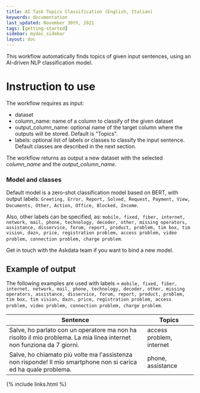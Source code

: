 ```yaml
---
title: AI Task Topics Classification (English, Italian)
keywords: documentation
last_updated: November 30th, 2021
tags: [getting-started]
sidebar: mydoc_sidebar
layout: doc
---
```


This workflow automatically finds topics of given input sentences, using an AI-driven NLP classification model.

# Instruction to use #

The workflow requires as input:
  - dataset
  - column_name: name of a column to classify of the given dataset
  - output_column_name: optional name of the target column where the outputs will be stored. Default is "Topics".
  - labels: optional list of labels or classes to classify the input sentence. Default classes are described in the next section.

The workflow returns as output a new dataset with the selected *column_name* and the *output_column_name*.


### Model and classes ###

Default model is a zero-shot classification model based on BERT, with output labels: ```Greeting, Error, Report, Solved, Request, Payment, View, Documents, Other, Action, Office, Blocked, Income```.

Also, other labels can be specified, as: ```mobile, fixed, fiber, internet, network, mail, phone, technology, decoder, other, missing operators, assistance, disservice, forum, report, product, problem, tim box, tim vision, dazn, price, registration problem, access problem, video problem, connection problem, charge problem```.

Get in touch with the Askdata team if you want to bind a new model.


## Example of output ###

The following examples are used with labels = ```mobile, fixed, fiber, internet, network, mail, phone, technology, decoder, other, missing operators, assistance, disservice, forum, report, product, problem, tim box, tim vision, dazn, price, registration problem, access problem, video problem, connection problem, charge problem```.


|Sentence|Topics|
|-|-|
|Salve, ho parlato con un operatore ma non ha risolto il mio problema. La mia linea internet non funziona da 7 giorni.|access problem, internet|
|Salve, ho chiamato più volte ma l'assistenza non risponde! Il mio smartphone non si carica ed ha quale problema.|phone, assistance|

{% include links.html %}
